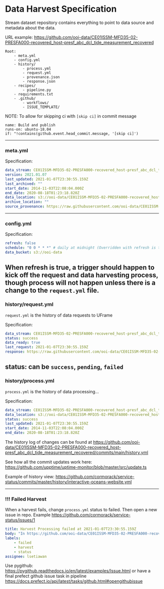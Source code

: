 # Data Harvest Specification

Stream dataset repository contains everything to point to data source and metadata about the data.

URL example: https://github.com/ooi-data/CE01ISSM-MFD35-02-PRESFA000-recovered_host-presf_abc_dcl_tide_measurement_recovered

```
Root:
    - meta.yml
    - config.yml
    - history/
        - process.yml
        - request.yml
        - provenance.json
        - response.json
    - recipes/
        - pipeline.py
    - requirements.txt
    - .github/
        - workflows/
        - ISSUE_TEMPLATE/
```

NOTE: To allow for skipping ci with `[skip ci]` in commit message
```
name: Build and publish
runs-on: ubuntu-18.04
if: "!contains(github.event.head_commit.message, '[skip ci]')
```
---
### meta.yml

Specification:

```yaml
data_stream: CE01ISSM-MFD35-02-PRESFA000-recovered_host-presf_abc_dcl_tide_measurement_recovered
version: 2021.01.07
last_updated: 2021-01-07T23:30:55.159Z
last_archived: ""
start_date: 2014-11-03T22:08:04.000Z
end_date: 2020-08-18T01:23:18.820Z
data_location: s3://ooi-data/CE01ISSM-MFD35-02-PRESFA000-recovered_host-presf_abc_dcl_tide_measurement_recovered
archive_location: ""
source_provenance: https://raw.githubusercontent.com/ooi-data/CE01ISSM-MFD35-02-PRESFA000-recovered_host-presf_abc_dcl_tide_measurement_recovered/main/history/provenance.json
```
---
### config.yml

Specification:

```yaml
refresh: false
schedule: "0 0 * * *" # daily at midnight (Overridden with refresh is true)
data_bucket: s3://ooi-data
```

When refresh is true, a trigger should happen to kick off the request and data harvesting process, though process will not happen unless there is a change to the `request.yml` file.
---
### history/request.yml

`request.yml` is the history of data requests to UFrame

Specification:

```yaml
data_stream: CE01ISSM-MFD35-02-PRESFA000-recovered_host-presf_abc_dcl_tide_measurement_recovered
status: success
data_ready: true
last_request: 2021-01-07T23:30:55.159Z
response: https://raw.githubusercontent.com/ooi-data/CE01ISSM-MFD35-02-PRESFA000-recovered_host-presf_abc_dcl_tide_measurement_recovered/main/history/response.json
```

status: can be `success`, `pending`, `failed`
---
### history/process.yml

`process.yml` is the history of data processing...

Specification:

```yaml
data_stream: CE01ISSM-MFD35-02-PRESFA000-recovered_host-presf_abc_dcl_tide_measurement_recovered
data_location: s3://ooi-data/CE01ISSM-MFD35-02-PRESFA000-recovered_host-presf_abc_dcl_tide_measurement_recovered
status: success
last_updated: 2021-01-07T23:30:55.159Z
start_date: 2014-11-03T22:08:04.000Z
end_date: 2020-08-18T01:23:18.820Z
```

The history log of changes can be found at https://github.com/ooi-data/CE01ISSM-MFD35-02-PRESFA000-recovered_host-presf_abc_dcl_tide_measurement_recovered/commits/main/history.yml

See how all the commit updates work here: https://github.com/upptime/uptime-monitor/blob/master/src/update.ts

Example of history view: https://github.com/cormorack/service-status/commits/master/history/interactive-oceans-website.yml

---
### !!! Failed Harvest
When a harvest fails, change `process.yml` status to failed. Then open a new issue in repo.
Example https://github.com/cormorack/service-status/issues/1

```yaml
title: Harvest Processing failed at 2021-01-07T23:30:55.159Z
body: "In https://github.com/ooi-data/CE01ISSM-MFD35-02-PRESFA000-recovered_host-presf_abc_dcl_tide_measurement_recovered/commit/5b8c9615c06dc909091011948999a3c385db8c39. Harvest failed. {exception here}"
labels:
    - failed
    - harvest
    - status
assignee: lsetiawan
```

Use pygithub: https://pygithub.readthedocs.io/en/latest/examples/Issue.html
or have a final prefect github issue task in pipeline https://docs.prefect.io/api/latest/tasks/github.html#opengithubissue
